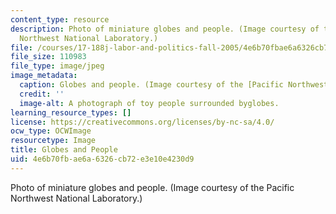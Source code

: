 ```yaml
---
content_type: resource
description: Photo of miniature globes and people. (Image courtesy of the Pacific
  Northwest National Laboratory.)
file: /courses/17-188j-labor-and-politics-fall-2005/4e6b70fbae6a6326cb72e3e10e4230d9_17-188jf05.jpg
file_size: 110983
file_type: image/jpeg
image_metadata:
  caption: Globes and people. (Image courtesy of the [Pacific Northwest National Laboratory](http://www.pnl.gov/).)
  credit: ''
  image-alt: A photograph of toy people surrounded byglobes.
learning_resource_types: []
license: https://creativecommons.org/licenses/by-nc-sa/4.0/
ocw_type: OCWImage
resourcetype: Image
title: Globes and People
uid: 4e6b70fb-ae6a-6326-cb72-e3e10e4230d9
---
```

Photo of miniature globes and people. (Image courtesy of the Pacific Northwest National Laboratory.)